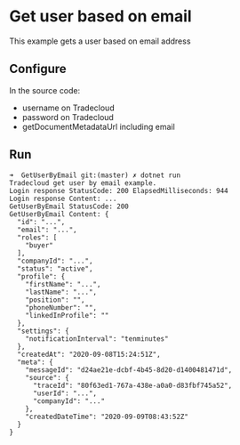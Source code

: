 # Get user based on email
This example gets a user based on email address

## Configure

In the source code:
- username on Tradecloud
- password on Tradecloud
- getDocumentMetadataUrl including email

## Run

```
➜  GetUserByEmail git:(master) ✗ dotnet run
Tradecloud get user by email example.
Login response StatusCode: 200 ElapsedMilliseconds: 944
Login response Content: ...
GetUserByEmail StatusCode: 200
GetUserByEmail Content: {
  "id": "...",
  "email": "...",
  "roles": [
    "buyer"
  ],
  "companyId": "...",
  "status": "active",
  "profile": {
    "firstName": "...",
    "lastName": "...",
    "position": "",
    "phoneNumber": "",
    "linkedInProfile": ""
  },
  "settings": {
    "notificationInterval": "tenminutes"
  },
  "createdAt": "2020-09-08T15:24:51Z",
  "meta": {
    "messageId": "d24ae21e-dcbf-4b45-8d20-d1400481471d",
    "source": {
      "traceId": "80f63ed1-767a-438e-a0a0-d83fbf745a52",
      "userId": "...",
      "companyId": "..."
    },
    "createdDateTime": "2020-09-09T08:43:52Z"
  }
}
```